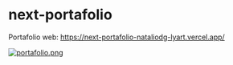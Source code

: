 # next-portafolio

Portafolio web:
https://next-portafolio-nataliodg-lyart.vercel.app/

[![portafolio.png](https://i.postimg.cc/RFwJRrFz/portafolio.png)](https://postimg.cc/gXk0zT8M)
